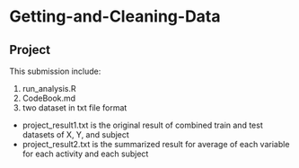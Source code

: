 # Getting-and-Cleaning-Data
## Project

This submission include:

1. run_analysis.R 
2. CodeBook.md
3. two dataset in txt file format
  - project_result1.txt is the original result of combined train and test datasets of X, Y, and subject
  - project_result2.txt is the summarized result for average of each variable for each activity and each subject


